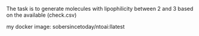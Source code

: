 The task is to generate molecules with lipophilicity between 2 and 3 based on the available (check.csv)

my docker image: sobersincetoday/ntoai:llatest

